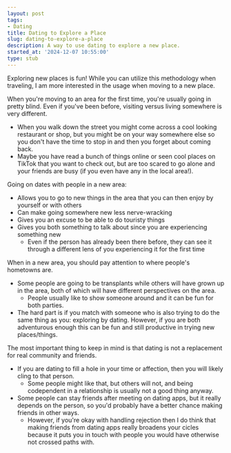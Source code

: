 ```yaml
---
layout: post
tags:
- Dating
title: Dating to Explore a Place
slug: dating-to-explore-a-place
description: A way to use dating to explore a new place.
started_at: '2024-12-07 10:55:00'
type: stub
---
```


Exploring new places is fun! While you can utilize this methodology when traveling, I am more interested in the usage when moving to a new place.

When you're moving to an area for the first time, you're usually going in pretty blind. Even if you've been before, visiting versus living somewhere is very different.
* When you walk down the street you might come across a cool looking restaurant or shop, but you might be on your way somewhere else so you don't have the time to stop in and then you forget about coming back. 
* Maybe you have read a bunch of things online or seen cool places on TikTok that you want to check out, but are too scared to go alone and your friends are busy (if you even have any in the local area!).

Going on dates with people in a new area:
* Allows you to go to new things in the area that you can then enjoy by yourself or with others
* Can make going somewhere new less nerve-wracking 
* Gives you an excuse to be able to do touristy things
* Gives you both something to talk about since you are experiencing something new
    * Even if the person has already been there before, they can see it through a different lens of you experiencing it for the first time

When in a new area, you should pay attention to where people's hometowns are. 
* Some people are going to be transplants while others will have grown up in the area, both of which will have different perspectives on the area.
    * People usually like to show someone around and it can be fun for both parties.
* The hard part is if you match with someone who is also trying to do the same thing as you: exploring by dating. However, if you are both adventurous enough this can be fun and still productive in trying new places/things.

The most important thing to keep in mind is that dating is not a replacement for real community and friends.
* If you are dating to fill a hole in your time or affection, then you will likely cling to that person.
    * Some people might like that, but others will not, and being codependent in a relationship is usually not a good thing anyway.
* Some people can stay friends after meeting on dating apps, but it really depends on the person, so you'd probably have a better chance making friends in other ways.
    * However, if you're okay with handling rejection then I do think that making friends from dating apps really broadens your cicles because it puts you in touch with people you would have otherwise not crossed paths with.